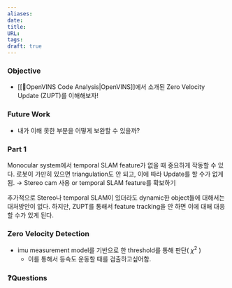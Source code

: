 ```yaml
---
aliases: 
date: 
title: 
URL: 
tags: 
draft: true
---
```

### Objective
- [[🧩OpenVINS Code Analysis|OpenVINS]]에서 소개된 Zero Velocity Update (ZUPT)를 이해해보자!

### Future Work
- 내가 이해 못한 부분을 어떻게 보완할 수 있을까?

### Part 1
Monocular system에서 temporal SLAM feature가 없을 때 중요하게 작동할 수 있다.
로봇이 가만히 있으면 triangulation도 안 되고, 이에 따라 Update를 할 수가 없게 됨. 
→ Stereo cam 사용 or temporal SLAM feature를 확보하기

추가적으로 Stereo나 temporal SLAM이 있더라도 dynamic한 object들에 대해서는 대처방안이 없다. 하지만, ZUPT를 통해서 feature tracking을 안 하면 이에 대해 대응할 수가 있게 된다.

### Zero Velocity Detection
- imu measurement model를 기반으로 한 threshold를 통해 판단( $\chi^2$ )
	- 이를 통해서 등속도 운동할 때를 검출하고싶어함.




### ❓️Questions

